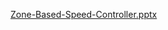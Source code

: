 [Zone-Based-Speed-Controller.pptx](https://github.com/user-attachments/files/23046222/Zone-Based-Speed-Controller.pptx)

